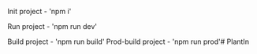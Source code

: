 Init project - 'npm i'

Run project - 'npm run dev'

Build project - 'npm run build'
Prod-build project - 'npm run prod'# PlantIn

